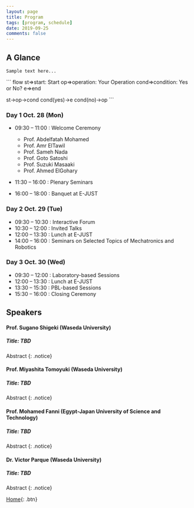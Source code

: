 ```yaml
---
layout: page
title: Program
tags: [program, schedule]
date: 2019-09-25
comments: false
---
```


## A Glance

```
Sample text here...
```


​``` flow
st=>start: Start
op=>operation: Your Operation
cond=>condition: Yes or No?
e=>end

st->op->cond
cond(yes)->e
cond(no)->op
​```


### Day 1 Oct. 28 (Mon)

* 09:30 – 11:00 : Welcome Ceremony
    * Prof. Abdelfatah Mohamed
    * Prof. Amr ElTawil
    * Prof. Sameh Nada
    * Prof. Goto Satoshi
    * Prof. Suzuki Masaaki
    * Prof. Ahmed ElGohary

* 11:30 – 16:00 : Plenary Seminars
* 16:00 – 18:00 : Banquet at E-JUST

### Day 2 Oct. 29 (Tue)

* 09:30 – 10:30 : Interactive Forum
* 10:30 – 12:00 : Invited Talks
* 12:00 – 13:30 : Lunch at E-JUST
* 14:00 – 16:00 : Seminars on Selected Topics of Mechatronics and Robotics

### Day 3 Oct. 30 (Wed)

* 09:30 – 12:00 : Laboratory-based Sessions
* 12:00 – 13:30 : Lunch at E-JUST
* 13:30 – 15:30 : PBL-based Sessions
* 15:30 – 16:00 : Closing Ceremony


## Speakers

#### Prof. Sugano Shigeki (Waseda University)

##### Title: TBD

Abstract
{: .notice}

#### Prof. Miyashita Tomoyuki (Waseda University)

##### Title: TBD

Abstract
{: .notice}

#### Prof. Mohamed Fanni (Egypt-Japan University of Science and Technology)

##### Title: TBD

Abstract
{: .notice}


#### Dr. Victor Parque (Waseda University)

##### Title: TBD

Abstract
{: .notice}


[Home](https://pemtr2019.github.io){: .btn}

